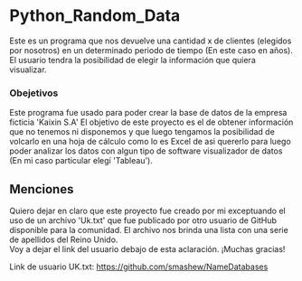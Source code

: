 # Python_Random_Data 

Este es un programa que nos devuelve una cantidad x de clientes (elegidos por nosotros) en un determinado periodo de tiempo (En este caso en años). 
El usuario tendra la posibilidad de elegir la información que quiera visualizar. 

### Obejetivos

Este programa fue usado para poder crear la base de datos de la empresa ficticia 'Kaixin S.A'
El objetivo de este proyecto es el de obtener información que no tenemos ni disponemos y que luego tengamos la posibilidad de volcarlo en una hoja de cálculo como lo es Excel de asi quererlo
para luego poder analizar los datos con algun tipo de software visualizador de datos (En mi caso particular elegí 'Tableau'). 

## Menciones

Quiero dejar en claro que este proyecto fue creado por mi exceptuando el uso de un archivo 'Uk.txt' que fue publicado por otro usuario de GitHub disponible para la comunidad. El archivo nos brinda una lista con
una serie de apellidos del Reino Unido.  
Voy a dejar el link del usuario debajo de esta aclaración. 
¡Muchas gracias!

Link de usuario UK.txt: https://github.com/smashew/NameDatabases

